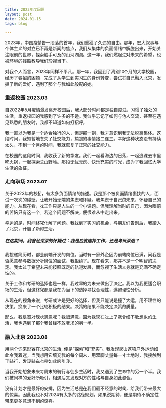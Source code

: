 ```yaml
---
title: 2023年度回顾
layout: post
date: 2024-01-15
tags: blog

---
```


2023年，中国疫情告一段落的首年，我们重獲了久违的自由。那年，宏大叙事与个体主义的对立已不再是新闻的焦点，我们从集体的负面情绪中解脱出来，开始关注眼前的世界，探索触手可及的山河湖海。这一年，我们燃起过对未来的希望，也被环境的残酷教导我们珍视当下。

对我个人而言，2023年同样不平凡。那一年，我回到了离别10个月的大学校园，经历了春招的困顿，完成了从学生到实习生的身份转变，尝试将自己融入北京，发掘了新的爱好，遇到了那个与我如此般配的她。

### 重返校园 2023.03

自2022年5月疫情爆发离开校园后，我大部分时间都是独自度过。习惯了独处的生活，重返校园的我感到了许多的不适。我似乎忘记了如何与他人交流，甚至在遇见熟悉的朋友时，我都不知道如何打招呼。

我一直以为我是一个适合独行的人，但是那一刻，我才意识到我无法脱离集体。这段时间，我短暂地丧失了社交能力，尴尬的事情接二连三。幸好这种状态没有持续太久，不到一个月的时间，我就恢复了正常的社交能力。

在校园的这段时间，我收获了新的挚友。我们一起看海边的日落，一起逃课去市里吃火锅，一起探索荒山野岭。那段无忧无虑、快乐充实的时光，成为了我回忆大学生活的象征。

### 走向职场 2023.07

关于2023年的校招，有太多负面情绪的描述。我是那个被负面情绪裹挟的人，面试一次次的碰壁，让我开始无端的焦虑和怀疑。我焦虑于自己的未来，怀疑自己的能力。从现在看，找工作只是人生的一个小课题。但我理解当时的自己，因为眼前的苦恼只有这一个，若这个问题不解决，便很难从中走出来。

幸运的是，时间终究化解了问题。我找到了实习的机会，与朋友们告别后，我踏入了北京，开启了新的生活。

##### 在这期间，我曾经深深的怀疑过：我是应该选择工作，还是考研深造？

我投递简历时，都是前端开发的岗位。当时有一家外企因为前端岗位已满，问我是否愿意参与数据分析岗位的面试，我拒绝了。现在看来，那并不是一个明智的决定。我太过于希望未来能按照既定的轨道发展，而忽视了生活本身就是充满不确定性的。

关于工作和考研的选择也是一样，我过早的为未来做出了决定。我以为我更适合职场的生活，但这终究都是我在为当下的选择寻找合理性，逃避理性分析。

从现在的视角来说，考研或许是更好的选择，但我只能说是撞了大运，用不理性的决策，换来了一个比较积极的结果。决策的结果不能决定决策的质量。

那么，我是否对现状满意呢？我很满意，因为我现在过上了我曾经不敢想象的生活，我也遇到了那个我曾经不敢奢求的另一半。

### 融入北京 2023.08

用两个词来形容在北京的生活, 便是“探索”和“充实”。我发现爬山这项户外运动如此令我着迷，当我想用它填充我的每个周末，用双脚丈量每一寸土地时，我接触到了骑行，发现骑车也是如此吸引我。

当我开始想象未来每周末的骑行与徒步生活时，我又遇到了生命中的另一个半。我们被同样的爱好所吸引，相遇后又发现对方的性格与自身如此契合。

没有计划才是最好的安排，因为生活总是在我们最不经意的时候，给我们带来最大的惊喜。因此我也不对2024有太多的路径规划，如果说期待，便是期待不确定性带来更多意想不到的惊喜。
